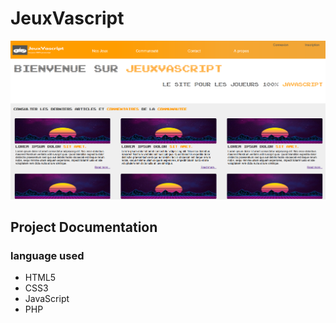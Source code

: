 # JeuxVascript

<img src="app/public/images/screenshot/jvScreen.png">

## Project Documentation

### language used

* HTML5
* CSS3
* JavaScript
* PHP
